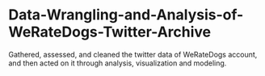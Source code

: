 # Data-Wrangling-and-Analysis-of-WeRateDogs-Twitter-Archive
 Gathered, assessed, and cleaned the twitter data of WeRateDogs account, and then acted on it through analysis, visualization and modeling.
